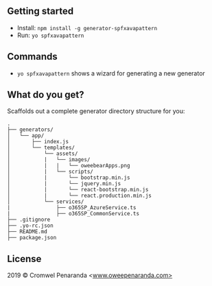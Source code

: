## Getting started

- Install: `npm install -g generator-spfxavapattern`
- Run: `yo spfxavapattern`


## Commands

* `yo spfxavapattern` shows a wizard for generating a new generator

## What do you get?

Scaffolds out a complete generator directory structure for you:

```
.
├── generators/
│   └── app/
│       ├── index.js
│       └── templates/
│           └── assets/
│           |   └── images/
│           |   |   └── oweebearApps.png
│           |   └── scripts/
│           |       └── bootstrap.min.js
│           |       └── jquery.min.js
│           |       └── react-bootstrap.min.js
│           |       └── react.production.min.js
│           └── services/
|               ├── o365SP_AzureService.ts
|               ├── o365SP_CommonService.ts
├── .gitignore
├── .yo-rc.json
├── README.md
├── package.json

```

## License

2019 © Cromwel Penaranda <www.oweepenaranda.com>
